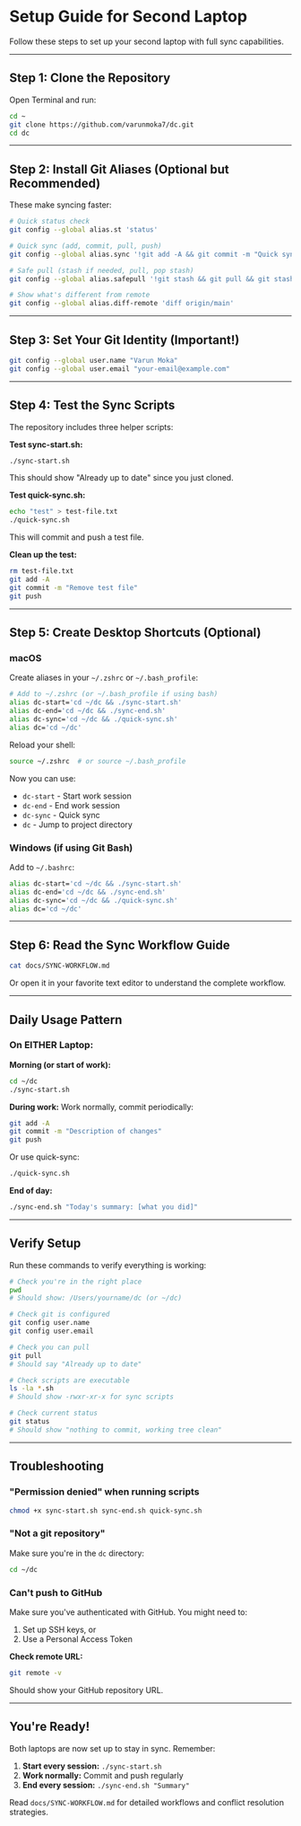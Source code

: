 # Setup Guide for Second Laptop

Follow these steps to set up your second laptop with full sync capabilities.

---

## Step 1: Clone the Repository

Open Terminal and run:

```bash
cd ~
git clone https://github.com/varunmoka7/dc.git
cd dc
```

---

## Step 2: Install Git Aliases (Optional but Recommended)

These make syncing faster:

```bash
# Quick status check
git config --global alias.st 'status'

# Quick sync (add, commit, pull, push)
git config --global alias.sync '!git add -A && git commit -m "Quick sync" && git pull --rebase && git push'

# Safe pull (stash if needed, pull, pop stash)
git config --global alias.safepull '!git stash && git pull && git stash pop'

# Show what's different from remote
git config --global alias.diff-remote 'diff origin/main'
```

---

## Step 3: Set Your Git Identity (Important!)

```bash
git config --global user.name "Varun Moka"
git config --global user.email "your-email@example.com"
```

---

## Step 4: Test the Sync Scripts

The repository includes three helper scripts:

**Test sync-start.sh:**
```bash
./sync-start.sh
```
This should show "Already up to date" since you just cloned.

**Test quick-sync.sh:**
```bash
echo "test" > test-file.txt
./quick-sync.sh
```
This will commit and push a test file.

**Clean up the test:**
```bash
rm test-file.txt
git add -A
git commit -m "Remove test file"
git push
```

---

## Step 5: Create Desktop Shortcuts (Optional)

### macOS

Create aliases in your `~/.zshrc` or `~/.bash_profile`:

```bash
# Add to ~/.zshrc (or ~/.bash_profile if using bash)
alias dc-start='cd ~/dc && ./sync-start.sh'
alias dc-end='cd ~/dc && ./sync-end.sh'
alias dc-sync='cd ~/dc && ./quick-sync.sh'
alias dc='cd ~/dc'
```

Reload your shell:
```bash
source ~/.zshrc  # or source ~/.bash_profile
```

Now you can use:
- `dc-start` - Start work session
- `dc-end` - End work session
- `dc-sync` - Quick sync
- `dc` - Jump to project directory

### Windows (if using Git Bash)

Add to `~/.bashrc`:
```bash
alias dc-start='cd ~/dc && ./sync-start.sh'
alias dc-end='cd ~/dc && ./sync-end.sh'
alias dc-sync='cd ~/dc && ./quick-sync.sh'
alias dc='cd ~/dc'
```

---

## Step 6: Read the Sync Workflow Guide

```bash
cat docs/SYNC-WORKFLOW.md
```

Or open it in your favorite text editor to understand the complete workflow.

---

## Daily Usage Pattern

### On EITHER Laptop:

**Morning (or start of work):**
```bash
cd ~/dc
./sync-start.sh
```

**During work:**
Work normally, commit periodically:
```bash
git add -A
git commit -m "Description of changes"
git push
```

Or use quick-sync:
```bash
./quick-sync.sh
```

**End of day:**
```bash
./sync-end.sh "Today's summary: [what you did]"
```

---

## Verify Setup

Run these commands to verify everything is working:

```bash
# Check you're in the right place
pwd
# Should show: /Users/yourname/dc (or ~/dc)

# Check git is configured
git config user.name
git config user.email

# Check you can pull
git pull
# Should say "Already up to date"

# Check scripts are executable
ls -la *.sh
# Should show -rwxr-xr-x for sync scripts

# Check current status
git status
# Should show "nothing to commit, working tree clean"
```

---

## Troubleshooting

### "Permission denied" when running scripts
```bash
chmod +x sync-start.sh sync-end.sh quick-sync.sh
```

### "Not a git repository"
Make sure you're in the `dc` directory:
```bash
cd ~/dc
```

### Can't push to GitHub
Make sure you've authenticated with GitHub. You might need to:
1. Set up SSH keys, or
2. Use a Personal Access Token

**Check remote URL:**
```bash
git remote -v
```

Should show your GitHub repository URL.

---

## You're Ready!

Both laptops are now set up to stay in sync. Remember:

1. **Start every session:** `./sync-start.sh`
2. **Work normally:** Commit and push regularly
3. **End every session:** `./sync-end.sh "Summary"`

Read `docs/SYNC-WORKFLOW.md` for detailed workflows and conflict resolution strategies.
